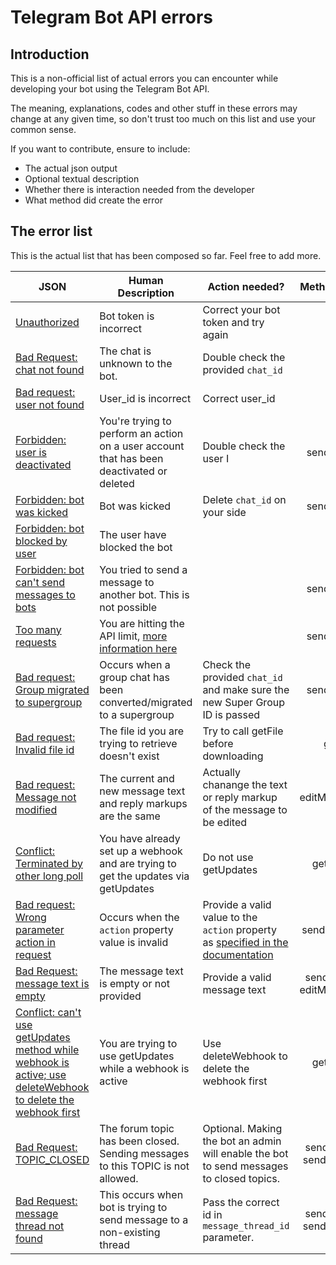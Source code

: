 # Telegram Bot API errors

## Introduction
This is a non-official list of actual errors you can encounter while developing your bot using the Telegram Bot API.

The meaning, explanations, codes and other stuff in these errors may change at any given time, so don't trust too much on this list and use your common sense.

If you want to contribute, ensure to include: 
- The actual json output
- Optional textual description
- Whether there is interaction needed from the developer
- What method did create the error

## The error list

This is the actual list that has been composed so far. Feel free to add more.

| JSON         | Human Description| Action needed?    | Methods raising |
|--------------|------------------|-------------------|:---------------:|
|[Unauthorized](json/unauthorized.json)|Bot token is incorrect|Correct your bot token and try again|any|
|[Bad Request: chat not found](json/bad-request-chat-not-found.json )|The chat is unknown to the bot.| Double check the provided `chat_id`|any|
|[Bad request: user not found](json/bad-request-user-not-found.json)|User_id is incorrect|Correct user_id|any|
|[Forbidden: user is deactivated](json/forbidden-user-is-deactivated.json)|You're trying to perform an action on a user account that has been deactivated or deleted| Double check the user I|sendMessage|
|[Forbidden: bot was kicked](json/forbidden-bot-was-kicked.json)|Bot was kicked|Delete `chat_id` on your side|sendMessage|
|[Forbidden: bot blocked by user](json/forbidden-bot-blocked-by-user.json)| The user have blocked the bot ||any|
|[Forbidden: bot can't send messages to bots](json/forbidden-bot-cant-send-messages-to-bots.json)|You tried to send a message to another bot. This is not possible||sendMessage|
|[Too many requests](json/too-many-requests.json)|You are hitting the API limit, [more information here](https://core.telegram.org/bots/faq#my-bot-is-hitting-limits-how-do-i-avoid-this)||sendMessage|
|[Bad request: Group migrated to supergroup](json/bad-request-group-chat-migrated.json)| Occurs when a group chat has been converted/migrated to a supergroup| Check the provided `chat_id` and make sure the new Super Group ID is passed |sendMessage|
|[Bad request: Invalid file id](json/bad-request-invalid-file-id.json)| The file id you are trying to retrieve doesn't exist|Try to call getFile before downloading|getFile|
|[Bad request: Message not modified](json/bad-request-message-not-modified.json)|The current and new message text and reply markups are the same| Actually chanange the text or reply markup of the message to be edited|editMessageText|
|[Conflict: Terminated by other long poll](json/conflicted-terminated-by-other-long-poll.json)|You have already set up a webhook and are trying to get the updates via getUpdates|Do not use getUpdates|getUpdates|
|[Bad request: Wrong parameter action in request](json/bad-request-wrong-parameter-action-in-request.json)| Occurs when the `action` property value is invalid | Provide a valid value to the `action` property as [specified in the documentation](https://core.telegram.org/bots/api#sendchataction) |sendChatAction|
| [Bad Request: message text is empty](json/bad-request-message-text-is-empty.json) | The message text is empty or not provided | Provide a valid message text | sendMessage, editMessageText |
| [Conflict: can't use getUpdates method while webhook is active; use deleteWebhook to delete the webhook first](json/webhook-is-active.json) | You are trying to use getUpdates while a webhook is active | Use deleteWebhook to delete the webhook first | getUpdates |
| [Bad Request: TOPIC_CLOSED](json/bad-request-topic-closed.json) | The forum topic has been closed. Sending messages to this TOPIC is not allowed. | Optional. Making the bot an admin will enable the bot to send messages to closed topics. | sendMessage, sendPhoto, etc. |
| [Bad Request: message thread not found](json/bad-request-message-thread-not-found.json) | This occurs when bot is trying to send message to a non-existing thread| Pass the correct id in `message_thread_id` parameter.  | sendMessage, sendPhoto, etc. |
